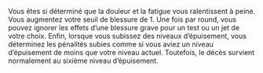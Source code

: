 ﻿---
id: subclass_mighty_bold_fr.md#sans-douleur
name: Sans douleur
---
Vous êtes si déterminé que la douleur et la fatigue vous ralentissent à peine. Vous augmentez votre seuil de blessure de 1. Une fois par round, vous pouvez ignorer les effets d’une blessure grave pour un test ou un jet de votre choix. Enfin, lorsque vous subissez des niveaux d’épuisement, vous déterminez les pénalités subies comme si vous aviez un niveau d’épuisement de moins que votre niveau actuel. Toutefois, le décès survient normalement au sixième niveau d’épuisement.


